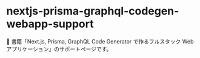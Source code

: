 # nextjs-prisma-graphql-codegen-webapp-support
🙋 書籍「Next.js, Prisma, GraphQL Code Generator で作るフルスタック Web アプリケーション」のサポートページです。
